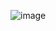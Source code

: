![image](https://user-images.githubusercontent.com/8186559/132597501-5a13ab40-7f4c-40af-926a-332e30fe29bb.png)
